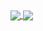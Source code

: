 <a href="https://github.com/AK-Yunx?tab=repositories">
  <img align="center" src="https://github-readme-stats.vercel.app/api?username=AK-Yunx&count_private=true&show_icons=true&theme=github_dark" />
</a>
<a href="https://github.com/AK-Yunx?tab=repositories">
  <img align="center" src="https://github-readme-stats.vercel.app/api/top-langs/?username=AK-Yunx&count_private=true&show_icons=true&theme=github_dark" />
</a>
